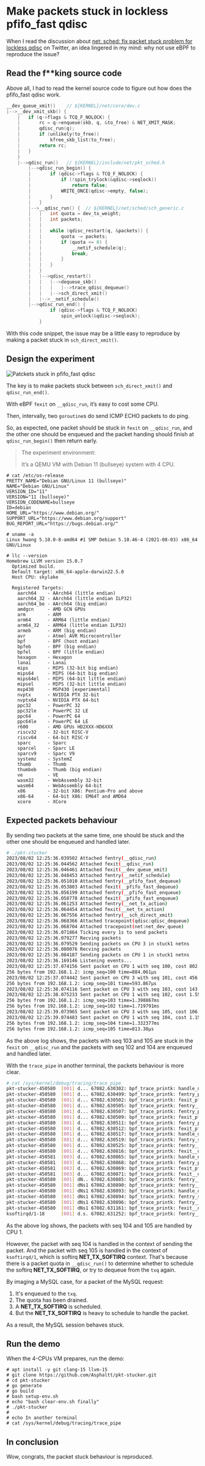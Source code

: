 # Make packets stuck in lockless pfifo_fast qdisc

When I read the discussion about [net: sched: fix packet stuck problem for lockless qdisc](https://lore.kernel.org/lkml/1620868260-32984-2-git-send-email-linyunsheng@huawei.com/) on Twitter, an idea lingered in my mind: why not use eBPF to reproduce the issue?

## Read the f\*\*king source code

Above all, I had to read the kernel source code to figure out how does the pfifo_fast qdisc work.

```c
__dev_queue_xmit()    // ${KERNEL}/net/core/dev.c
|-->__dev_xmit_skb() {
    |   if (q->flags & TCQ_F_NOLOCK) {
    |       rc = q->enqueue(skb, q, &to_free) & NET_XMIT_MASK;
    |       qdisc_run(q);
    |       if (unlikely(to_free))
    |           kfree_skb_list(to_free);
    |       return rc;
    |   }
    }
    |-->qdisc_run()   // ${KERNEL}/include/net/pkt_sched.h
        |-->qdisc_run_begin() {
        |       if (qdisc->flags & TCQ_F_NOLOCK) {
        |           if (!spin_trylock(&qdisc->seqlock))
        |               return false;
        |           WRITE_ONCE(qdisc->empty, false);
        |       }
        |   }
        |-->__qdisc_run() {  // ${KERNEL}/net/sched/sch_generic.c
        |   |   int quota = dev_tx_weight;
        |   |   int packets;
        |   |
        |   |   while (qdisc_restart(q, &packets)) {
        |   |       quota -= packets;
        |   |       if (quota <= 0) {
        |   |           __netif_schedule(q);
        |   |           break;
        |   |       }
        |   |   }
        |   }
        |   |-->qdisc_restart()
        |   |   |-->dequeue_skb()
        |   |   |   |-->trace_qdisc_dequeue()
        |   |   |-->sch_direct_xmit()
        |   |-->__netif_schedule()
        |-->qdisc_run_end() {
                if (qdisc->flags & TCQ_F_NOLOCK)
                    spin_unlock(&qdisc->seqlock);
            }
```

With this code snippet, the issue may be a little easy to reproduce by making a packet stuck in `sch_direct_xmit()`.

## Design the experiment

![Patckets stuck in pfifo_fast qdisc](./pkt-stucker.png)

The key is to make packets stuck between `sch_direct_xmit()` and `qdisc_run_end()`.

With eBPF `fexit` on `__qdisc_run`, it’s easy to cost some CPU.

Then, intervally, two `goroutine`s do send ICMP ECHO packets to do ping.

So, as expected, one packet should be stuck in `fexit` on `__qdisc_run`, and the other one should be enqueued and the packet handing should finish at `qdisc_run_begin()` then return early.

> The experiment environment:
>
> It’s a QEMU VM with Debian 11 (bullseye) system with 4 CPU.

```shell
# cat /etc/os-release
PRETTY_NAME="Debian GNU/Linux 11 (bullseye)"
NAME="Debian GNU/Linux"
VERSION_ID="11"
VERSION="11 (bullseye)"
VERSION_CODENAME=bullseye
ID=debian
HOME_URL="https://www.debian.org/"
SUPPORT_URL="https://www.debian.org/support"
BUG_REPORT_URL="https://bugs.debian.org/"

# uname -a
Linux hwang 5.10.0-8-amd64 #1 SMP Debian 5.10.46-4 (2021-08-03) x86_64 GNU/Linux

# llc --version
Homebrew LLVM version 15.0.7
  Optimized build.
  Default target: x86_64-apple-darwin22.5.0
  Host CPU: skylake

  Registered Targets:
    aarch64    - AArch64 (little endian)
    aarch64_32 - AArch64 (little endian ILP32)
    aarch64_be - AArch64 (big endian)
    amdgcn     - AMD GCN GPUs
    arm        - ARM
    arm64      - ARM64 (little endian)
    arm64_32   - ARM64 (little endian ILP32)
    armeb      - ARM (big endian)
    avr        - Atmel AVR Microcontroller
    bpf        - BPF (host endian)
    bpfeb      - BPF (big endian)
    bpfel      - BPF (little endian)
    hexagon    - Hexagon
    lanai      - Lanai
    mips       - MIPS (32-bit big endian)
    mips64     - MIPS (64-bit big endian)
    mips64el   - MIPS (64-bit little endian)
    mipsel     - MIPS (32-bit little endian)
    msp430     - MSP430 [experimental]
    nvptx      - NVIDIA PTX 32-bit
    nvptx64    - NVIDIA PTX 64-bit
    ppc32      - PowerPC 32
    ppc32le    - PowerPC 32 LE
    ppc64      - PowerPC 64
    ppc64le    - PowerPC 64 LE
    r600       - AMD GPUs HD2XXX-HD6XXX
    riscv32    - 32-bit RISC-V
    riscv64    - 64-bit RISC-V
    sparc      - Sparc
    sparcel    - Sparc LE
    sparcv9    - Sparc V9
    systemz    - SystemZ
    thumb      - Thumb
    thumbeb    - Thumb (big endian)
    ve         - VE
    wasm32     - WebAssembly 32-bit
    wasm64     - WebAssembly 64-bit
    x86        - 32-bit X86: Pentium-Pro and above
    x86-64     - 64-bit X86: EM64T and AMD64
    xcore      - XCore
```

## Expected packets behaviour

By sending two packets at the same time, one should be stuck and the other one
should be enqueued and handled later.

```bash
# ./pkt-stucker
2023/08/02 12:25:36.039502 Attached fentry(__qdisc_run)
2023/08/02 12:25:36.044562 Attached fexit(__qdisc_run)
2023/08/02 12:25:36.046461 Attached fexit(__dev_queue_xmit)
2023/08/02 12:25:36.048453 Attached fentry(__netif_schedule)
2023/08/02 12:25:36.051010 Attached fentry(__pfifo_fast_dequeue)
2023/08/02 12:25:36.053803 Attached fexit(__pfifo_fast_dequeue)
2023/08/02 12:25:36.056199 Attached fentry(__pfifo_fast_enqueue)
2023/08/02 12:25:36.058778 Attached fexit(__pfifo_fast_enqueue)
2023/08/02 12:25:36.061253 Attached fentry(__net_tx_action)
2023/08/02 12:25:36.064454 Attached fexit(__net_tx_action)
2023/08/02 12:25:36.067556 Attached fentry(__sch_direct_xmit)
2023/08/02 12:25:36.068366 Attached tracepoint(qdisc:qdisc_dequeue)
2023/08/02 12:25:36.068704 Attached tracepoint(net:net_dev_queue)
2023/08/02 12:25:36.071864 Ticking every 1s to send packets
2023/08/02 12:25:36.079277 Recving packets
2023/08/02 12:25:36.079529 Sending packets on CPU 3 in stuck1 netns
2023/08/02 12:25:36.080076 Recving packets
2023/08/02 12:25:36.084187 Sending packets on CPU 1 in stuck1 netns
2023/08/02 12:25:36.169146 Listening events...
2023/08/02 12:25:37.074156 Sent packet on CPU 1 with seq 100, cost 802.136µs
256 bytes from 192.168.1.2: icmp_seq=100 time=884.061µs
2023/08/02 12:25:37.074442 Sent packet on CPU 3 with seq 101, cost 456.139µs
256 bytes from 192.168.1.2: icmp_seq=101 time=593.867µs
2023/08/02 12:25:38.074116 Sent packet on CPU 3 with seq 103, cost 143.246µs
2023/08/02 12:25:38.075233 Sent packet on CPU 1 with seq 102, cost 1.558596ms
256 bytes from 192.168.1.2: icmp_seq=103 time=1.398867ms
256 bytes from 192.168.1.2: icmp_seq=102 time=1.719791ms
2023/08/02 12:25:39.073965 Sent packet on CPU 3 with seq 105, cost 106.51µs
2023/08/02 12:25:39.074483 Sent packet on CPU 1 with seq 104, cost 1.15002ms
256 bytes from 192.168.1.2: icmp_seq=104 time=1.332377ms
256 bytes from 192.168.1.2: icmp_seq=105 time=813.38µs
```

As the above log shows, the packets with seq 103 and 105 are stuck in the
`fexit` on `__qdisc_run` and the packets with seq 102 and 104 are enqueued and
handled later.

With the `trace_pipe` in another terminal, the packets behaviour is more clear.

```bash
# cat /sys/kernel/debug/tracing/trace_pipe
pkt-stucker-450580  [001] d... 67082.630302: bpf_trace_printk: handle_net_dev_queue on CPU 1, seq: 104
pkt-stucker-450580  [001] d... 67082.630499: bpf_trace_printk: fentry_pfifo_fast_enqueue on CPU 1, seq: 104
pkt-stucker-450580  [001] d... 67082.630502: bpf_trace_printk: fexit_pfifo_fast_enqueue on CPU 1, seq: 104
pkt-stucker-450580  [001] d... 67082.630505: bpf_trace_printk: fentry__qdisc_run on CPU 1, seq: 104
pkt-stucker-450580  [001] d... 67082.630507: bpf_trace_printk: fentry_pfifo_fast_dequeue on CPU 1, seq: 104
pkt-stucker-450580  [001] d... 67082.630509: bpf_trace_printk: fexit_pfifo_fast_dequeue on CPU 1, seq: 104
pkt-stucker-450580  [001] d... 67082.630511: bpf_trace_printk: fentry_pfifo_fast_dequeue on CPU 1, seq: 104
pkt-stucker-450580  [001] d... 67082.630512: bpf_trace_printk: fexit_pfifo_fast_dequeue on CPU 1, seq: 104
pkt-stucker-450580  [001] d... 67082.630517: bpf_trace_printk: handle_qdisc_dequeue on CPU 1, seq: 104, packets: 1
pkt-stucker-450580  [001] d... 67082.630519: bpf_trace_printk: fentry_sch_direct_xmit on CPU 1
pkt-stucker-450580  [001] d... 67082.630525: bpf_trace_printk: fentry__netif_schedule on CPU 1, pid: 450571
pkt-stucker-450580  [001] d... 67082.630816: bpf_trace_printk: fexit__qdisc_run on CPU 1, seq: 104
pkt-stucker-450581  [003] d... 67082.630865: bpf_trace_printk: handle_net_dev_queue on CPU 3, seq: 105
pkt-stucker-450581  [003] d... 67082.630868: bpf_trace_printk: fentry_pfifo_fast_enqueue on CPU 3, seq: 105
pkt-stucker-450581  [003] d... 67082.630869: bpf_trace_printk: fexit_pfifo_fast_enqueue on CPU 3, seq: 105
pkt-stucker-450581  [003] d... 67082.630871: bpf_trace_printk: fexit__dev_queue_xmit on CPU 3, seq: 105
pkt-stucker-450580  [001] dN.. 67082.630885: bpf_trace_printk: fentry__netif_schedule on CPU 1, pid: 450571
pkt-stucker-450580  [001] dNs1 67082.630890: bpf_trace_printk: fentry__qdisc_run on CPU 1, seq: 0, from net_tx_action
pkt-stucker-450580  [001] dNs1 67082.630893: bpf_trace_printk: handle_qdisc_dequeue on CPU 1, seq: 105, packets: 1
pkt-stucker-450580  [001] dNs1 67082.630894: bpf_trace_printk: fentry_sch_direct_xmit on CPU 1
pkt-stucker-450580  [001] dNs1 67082.630896: bpf_trace_printk: fentry__netif_schedule on CPU 1, pid: 450571
pkt-stucker-450580  [001] dNs1 67082.631161: bpf_trace_printk: fexit__qdisc_run on CPU 1, seq: 105
ksoftirqd/1-18      [001] d.s. 67082.631252: bpf_trace_printk: fentry__qdisc_run on CPU 1, seq: 0, from net_tx_action
```

As the above log shows, the packets with seq 104 and 105 are handled by CPU 1.

However, the packet with seq 104 is handled in the context of sending the
packet. And the packet with seq 105 is handled in the context of `ksoftirqd/1`,
which is softirq **NET_TX_SOFTIRQ** context. That's because there is a packet
quota in `__qdisc_run()` to determine whether to schedule the softirq
**NET_TX_SOFTIRQ**, or try to dequeue from the `txq` again.

By imaging a MySQL case, for a packet of the MySQL request:

1. It's enqueued to the `txq`.
2. The quota has been drained.
3. A **NET_TX_SOFTIRQ** is scheduled.
4. But the **NET_TX_SOFTIRQ** is heavy to schedule to handle the packet.

As a result, the MySQL session behaves stuck.

## Run the demo

When the 4-CPUs VM prepares, run the demo:

```shell
# apt install -y git clang-15 llvm-15
# git clone https://github.com/Asphaltt/pkt-stucker.git
# cd pkt-stucker
# go generate
# go build
# bash setup-env.sh
# echo "bash clear-env.sh finally"
# ./pkt-stucker
#
# echo In another terminal
# cat /sys/kernel/debug/tracing/trace_pipe
```

## In conclusion

Wow, congrats, the packet stuck behaviour is reproduced.
